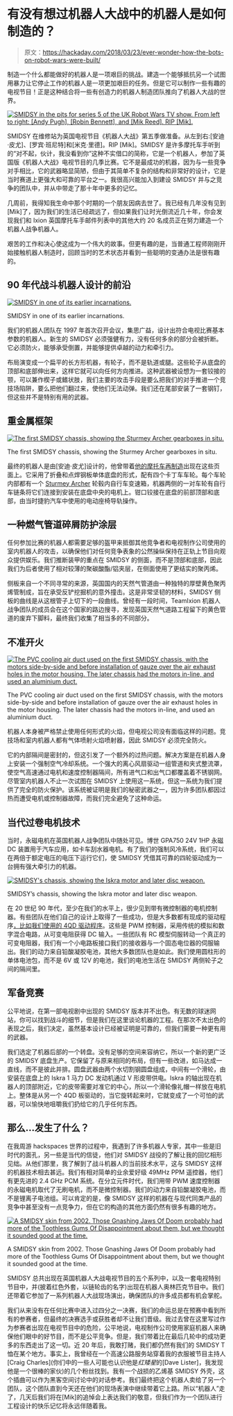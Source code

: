 # 有没有想过机器人大战中的机器人是如何制造的？

> 原文：<https://hackaday.com/2018/03/23/ever-wonder-how-the-bots-on-robot-wars-were-built/>

制造一个什么都能做好的机器人是一项艰巨的挑战。建造一个能够抵抗另一个试图用暴力让它停止工作的机器人是一项更加艰巨的任务。但是它可以制作一些有趣的电视节目！正是这种结合将一些有创造力的机器人制造团队推向了机器人大战的世界。

[![SMIDSY in the pits for series 5 of the UK Robot Wars TV show. From left to right: [Andy Pugh], [Robin Bennett], and [Mik Reed]. RIP [Mik].](img/9d656de62e719934a400b1aeb6c72106.png)](https://hackaday.com/wp-content/uploads/2018/03/smidsy-teamrw5-hires.jpg) 

SMIDSY 在维修站为英国电视节目《机器人大战》第五季做准备。从左到右:[安迪·皮尤]、[罗宾·班尼特]和[米克·里德]。RIP [Mik]。SMIDSY 是许多摩托车手听到的“对不起，伙计，我没看到你”这种不实借口的简称，它是一个机器人，参加了英国版《机器人大战》电视节目的几季比赛。它不是最成功的机器，因为与一些竞争对手相比，它的武器略显简陋，但由于其简单不复杂的结构和非常好的设计，它是当时赛道上更强大和可靠的平台之一。我很高兴能加入到建设 SMIDSY 并与之竞争的团队中，并从中带走了那十年中更多的记忆。

几周前，我得知我生命中那个时期的一个朋友因病去世了。我已经有几年没有见到[Mik]了，因为我们的生活已经疏远了，但如果我们让时光倒流近几十年，你会发现我们和 Ixion 英国摩托车手邮件列表中的其他大约 20 名成员正在努力建造一个机器人战争机器人。

艰苦的工作和决心使这成为一个伟大的故事。但更有趣的是，当普通工程师刚刚开始接触机器人制造时，回顾当时的艺术状态并看到一些聪明的变通办法是很有趣的。

## 90 年代战斗机器人设计的前沿

[![SMIDSY in one of its earlier incarnations.](img/d9f19204cdcf39c8a6eaf4b6df8a707d.png)](https://hackaday.com/wp-content/uploads/2018/03/smidsy-front.jpg)

SMIDSY in one of its earlier incarnations.

我们的机器人团队在 1997 年首次召开会议，集思广益，设计出符合电视比赛基本参数的机器人。新生的 SMIDSY 必须强健有力，没有任何多余的部分会被折断。它必须防火，能够承受倒置，并能够提供卓越的动力和牵引力。

布局演变成一个扁平的长方形机器，有轮子，而不是轨道或腿。这些轮子从底盘的顶部和底部伸出来，这样它就可以向任何方向推进。这种武器被设想为一套铰接的颚，可以兼作楔子或鳍状肢，我们主要的攻击手段是要么把我们的对手推进一个竞技场陷阱，要么把他们翻过来，使他们无法动弹。我们还在尾部安装了一套钢钉，但这些并不是特别有用的武器。

## 重金属框架

[![The first SMIDSY chassis, showing the Sturmey Archer gearboxes in situ.](img/14c0a0d1c20e46d5d5cb42263314e3e3.png)](https://hackaday.com/wp-content/uploads/2018/03/smidsy-first-chassis.jpg)

The first SMIDSY chassis, showing the Sturmey Archer gearboxes in situ.

最终的机器人是由[安迪·皮尤]设计的，他曾带着[他的摩托车再制造](https://hackaday.com/2016/04/07/1921-ner-a-car-motorcycle-reborn-with-epic-parts-remanufacture/)出现在这些页面上。它采用了折叠和点焊钢板单体底盘的形式，配有四个卡丁车车轮。每个车轮内部都有一个 [Sturmey Archer](http://www.sturmey-archer.com/) 轮毂内自行车变速箱，机器两侧的一对车轮有自行车链条将它们连接到安装在底盘中央的电机上。钳口铰接在底盘的前部顶部和底部，由当时捷豹汽车中使用的电动座椅导轨操作。

## 一种燃气管道碎屑防护涂层

任何参加比赛的机器人都需要足够的盔甲来抵御其他竞争者和电视制作公司使用的室内机器人的攻击，以确保他们对任何竞争表象的公然操纵保持在正轨上节目向观众提供娱乐。我们推断装甲的重点在 SMIDSY 的侧面，而不是顶部和底部，因此我们为后者使用了相对较薄的聚碳酸酯/铝夹层，在侧面使用了更结实的聚丙烯。

侧板来自一个不同寻常的来源，英国国内的天然气管道由一种独特的厚壁黄色聚丙烯管制成，旨在承受反铲挖掘机的意外撞击。这是非常坚韧的材料，SMIDSY 侧板的曲线是从这根管子上切下的一段曲线。曾经有一段时间，TeamIxion 机器人战争团队的成员会在这个国家的路边搜寻，发现英国天然气道路工程留下的黄色管道的废弃下脚料，最终我们收集了相当多的不同部分。

## 不准开火

[![The PVC cooling air duct used on the first SMIDSY chassis, with the motors side-by-side and before installation of gauze over the air exhaust holes in the motor housing. The later chassis had the motors in-line, and used an aluminium duct.](img/21cb312e82bee159185e5cff32f8ed88.png)](https://hackaday.com/wp-content/uploads/2018/03/smidsy-ducting.jpg)

The PVC cooling air duct used on the first SMIDSY chassis, with the motors side-by-side and before installation of gauze over the air exhaust holes in the motor housing. The later chassis had the motors in-line, and used an aluminium duct.

机器人本身被严格禁止使用任何形式的火焰，但电视公司没有面临这样的问题。竞技场和室内机器人都有气体喷射火焰喷射器，因此 SMIDSY 必须完全防火。

它的内部隔间是密封的，但这引发了一个额外的过热问题。解决方案是在机器人身上安装一个强制空气冷却系统。一个强大的离心风扇驱动一组管道和夹式整流罩，使空气高速通过电机和速度控制器隔间，所有进气口和出气口都覆盖着不锈钢网。尽管室内机器人不止一次试图在 SMIDSY 上使用这一系统，但这一系统为我们提供了完全的防火保护。该系统被证明是我们的秘密武器之一，因为许多团队都因过热而遭受电机或控制器故障，而我们完全避免了这种命运。

## 当代过卷电机技术

当时，永磁电机在英国机器人战争团队中随处可见。博世 GPA750 24V 1HP 永磁 DC 装置用于汽车应用，如卡车刮水器电机。有了我们的强制风冷系统，我们可以在两倍于额定电压的电压下运行它们，使 SMIDSY 凭借其可靠的四轮驱动成为一台拥有强大牵引力的机器。

[![SMIDSY's chassis, showing the Iskra motor and later disc weapon.](img/4060f1a8a647967c30b7fd382c8c6458.png)](https://hackaday.com/wp-content/uploads/2018/03/smidsy-chassis-with-disc.jpg)

SMIDSY’s chassis, showing the Iskra motor and later disc weapon.

在 20 世纪 90 年代，至少在我们的水平上，很少见到带有微控制器的电机控制器。有些团队在他们自己的设计上取得了一些成功，但是大多数都有现成的驱动程序[，比如我们使用的 4QD 驱动程序](https://www.4qd.co.uk/product-category/controllers/)。这些是 PWM 控制器，采用传统的模拟和数字混合电路，从可变电阻获得 DC 输入。一些团队有 RC 模型伺服转动一个真正的可变电阻器，我们有一个小电路板接口我们的接收器与一个固态电位器的伺服输出。我们的动力来自铅酸凝胶电池，其他大多数团队也是如此。我们使用圆柱形的单体电池包，而不是 6V 或 12V 的电池，我们的电池生活在 SMIDSY 两侧轮子之间的隔间里。

## 军备竞赛

公平地说，在第一部电视剧中出现的 SMIDSY 版本并不出色。有无数的球迷网站，你可以找到战斗的细节，但是我们在这里谈论机器的工程。在那次不太出色的表现之后，我们决定，虽然基本设计已经被证明是可靠的，但我们需要一种更有用的武器。

我们选定了机器后部的一个转盘。没有足够的空间来容纳它，所以一个新的更广泛的 SMIDSY 底盘生产。它保留了与原来相同的布局，但有一些改进，如马达成一直线，而不是彼此并排。圆盘武器由两个水切割钢圆盘组成，中间有一个滑轮，由安装在底盘上的 Iskra 1 马力 DC 发动机通过 V 形皮带供电。Iskra 的轴出现在机器人的顶部附近，它的皮带需要对准它的中心，所以一个滑轮像礼帽一样放在电机上。整体是从另一个 4QD 板驱动的，当它旋转起来时，它就变成了一个可怕的武器，可以愉快地咀嚼我们扔给它的几乎任何东西。

## 那么…发生了什么？

在我周游 hackspaces 世界的过程中，我遇到了许多机器人专家，其中一些是旧时代的面孔，另一些是当代的信徒，他们对 SMIDSY 战役的了解让我的回忆相形见绌。从他们那里，我了解到了战斗机器人的当前技术水平，这与 SMIDSY 这样的机器技术相去甚远。我们有相对简单的业余爱好级 49MHz PPM 遥控器，他们有更先进的 2.4 GHz PCM 系统。在分立元件时代，我们用带 PWM 速度控制器的永磁电机取代了无刷电机，而不是微控制器。我们的动力来自铅酸凝胶电池，而不是锂离子电池组。可以肯定的是，像 SMIDSY 这样的机器在与现代同类产品的竞争中甚至没有一点竞争力，但在它的构造的其他方面仍然有很多有趣的地方。

[![A SMIDSY skin from 2002\. Those Gnashing Jaws Of Doom probably had more of the Toothless Gums Of Disappointment about them, but we thought it sounded good at the time.](img/0274df55072cb1acf5c38b0ae50d0234.png)](https://hackaday.com/wp-content/uploads/2018/03/smidsy-skin.jpg)

A SMIDSY skin from 2002\. Those Gnashing Jaws Of Doom probably had more of the Toothless Gums Of Disappointment about them, but we thought it sounded good at the time.

SMIDSY 总共出现在英国机器人大战电视节目的五个系列中，以及一套电视特别节目中，并(披着红色外套，以链轮齿的名字)出现在机器人奥林匹克节目中。我们还带着它参加了一系列机器人大战现场演出，确保团队的许多成员都有机会掌舵。

我们从来没有在任何比赛中进入过四分之一决赛，我们的命运总是在预赛中看到所有的参赛者，但最终的决赛选手或获胜者却不让我们晋级。我过去曾在这里写过作为参赛者出现在电视节目中的危险，公平地说，电视制作公司使用家庭机器人来确保他们眼中的好节目，而不是公平竞争。但是，我们带着比在最后几轮中的成功更多的东西走出了这一切。近 20 年后，我敢打赌，我们都仍然有我们的 SMIDSY T 恤在某个地方。事实上，我曾经在一个高速公路服务站穿着我的衣服被节目主持人[Craig Charles](你们中的一些人可能也认识他是*红矮星*的[Dave Lister]，我发现他是一个很棒的家伙)的几个粉丝找到。我有一个战损的乙烯基 SMIDSY 外壳，这个插曲可以作为黑客空间讨论中的对话参考。我们最终把这个机器人卖给了另一个团队，这个团队直到今天还在他们的现场表演中继续带着它上路。所以“机器人”走了，几天后我们将在[Mik]的追悼会上表达我们的敬意，但我们作为一个团队进行工程设计的快乐记忆将永远伴随着我。